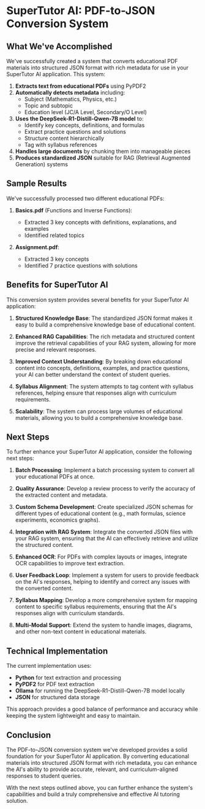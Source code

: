 # SuperTutor AI: PDF-to-JSON Conversion System

## What We've Accomplished

We've successfully created a system that converts educational PDF materials into structured JSON format with rich metadata for use in your SuperTutor AI application. This system:

1. **Extracts text from educational PDFs** using PyPDF2
2. **Automatically detects metadata** including:
   - Subject (Mathematics, Physics, etc.)
   - Topic and subtopic
   - Education level (JC/A Level, Secondary/O Level)
3. **Uses the DeepSeek-R1-Distill-Qwen-7B model** to:
   - Identify key concepts, definitions, and formulas
   - Extract practice questions and solutions
   - Structure content hierarchically
   - Tag with syllabus references
4. **Handles large documents** by chunking them into manageable pieces
5. **Produces standardized JSON** suitable for RAG (Retrieval Augmented Generation) systems

## Sample Results

We've successfully processed two different educational PDFs:

1. **Basics.pdf** (Functions and Inverse Functions):

   - Extracted 3 key concepts with definitions, explanations, and examples
   - Identified related topics

2. **Assignment.pdf**:
   - Extracted 3 key concepts
   - Identified 7 practice questions with solutions

## Benefits for SuperTutor AI

This conversion system provides several benefits for your SuperTutor AI application:

1. **Structured Knowledge Base**: The standardized JSON format makes it easy to build a comprehensive knowledge base of educational content.

2. **Enhanced RAG Capabilities**: The rich metadata and structured content improve the retrieval capabilities of your RAG system, allowing for more precise and relevant responses.

3. **Improved Context Understanding**: By breaking down educational content into concepts, definitions, examples, and practice questions, your AI can better understand the context of student queries.

4. **Syllabus Alignment**: The system attempts to tag content with syllabus references, helping ensure that responses align with curriculum requirements.

5. **Scalability**: The system can process large volumes of educational materials, allowing you to build a comprehensive knowledge base.

## Next Steps

To further enhance your SuperTutor AI application, consider the following next steps:

1. **Batch Processing**: Implement a batch processing system to convert all your educational PDFs at once.

2. **Quality Assurance**: Develop a review process to verify the accuracy of the extracted content and metadata.

3. **Custom Schema Development**: Create specialized JSON schemas for different types of educational content (e.g., math formulas, science experiments, economics graphs).

4. **Integration with RAG System**: Integrate the converted JSON files with your RAG system, ensuring that the AI can effectively retrieve and utilize the structured content.

5. **Enhanced OCR**: For PDFs with complex layouts or images, integrate OCR capabilities to improve text extraction.

6. **User Feedback Loop**: Implement a system for users to provide feedback on the AI's responses, helping to identify and correct any issues with the converted content.

7. **Syllabus Mapping**: Develop a more comprehensive system for mapping content to specific syllabus requirements, ensuring that the AI's responses align with curriculum standards.

8. **Multi-Modal Support**: Extend the system to handle images, diagrams, and other non-text content in educational materials.

## Technical Implementation

The current implementation uses:

- **Python** for text extraction and processing
- **PyPDF2** for PDF text extraction
- **Ollama** for running the DeepSeek-R1-Distill-Qwen-7B model locally
- **JSON** for structured data storage

This approach provides a good balance of performance and accuracy while keeping the system lightweight and easy to maintain.

## Conclusion

The PDF-to-JSON conversion system we've developed provides a solid foundation for your SuperTutor AI application. By converting educational materials into structured JSON format with rich metadata, you can enhance the AI's ability to provide accurate, relevant, and curriculum-aligned responses to student queries.

With the next steps outlined above, you can further enhance the system's capabilities and build a truly comprehensive and effective AI tutoring solution.
